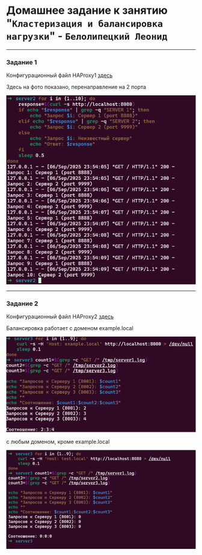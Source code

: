 # Домашнее задание к занятию "`Кластеризация и балансировка нагрузки`" - `Белолипецкий Леонид`

---

### Задание 1

Конфигурационный файл HAProxy1 [здесь](HAProxy/haproxy1.cfg)

Здесь на фото показано, перенаправление на 2 порта

![img](img/img1.png)

---

### Задание 2

Конфигурационный файл HAProxy2 [здесь](HAProxy/haproxy2.cfg)

Балансировка работает с доменом example.local

![img](img/img3.png)

с любым доменом, кроме example.local

![img](img/img4.png)

